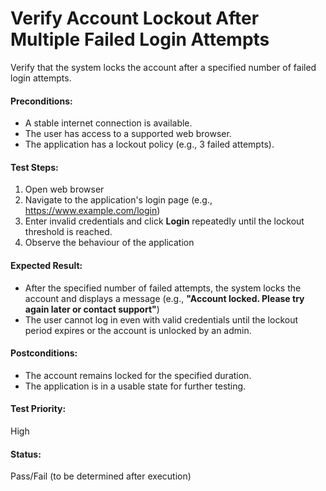 # Verify Account Lockout After Multiple Failed Login Attempts
Verify that the system locks the account after a specified number of failed login attempts.

#### **Preconditions:**  
- A stable internet connection is available.
- The user has access to a supported web browser.
- The application has a lockout policy (e.g., 3 failed attempts).

#### **Test Steps:**  
1. Open web browser
2. Navigate to the application's login page (e.g., https://www.example.com/login)
3. Enter invalid credentials and click **Login** repeatedly until the lockout threshold is reached.
4. Observe the behaviour of the application

#### **Expected Result:**  
- After the specified number of failed attempts, the system locks the account and displays a message (e.g., **"Account locked. Please try again later or contact support"**)
- The user cannot log in even with valid credentials until the lockout period expires or the account is unlocked by an admin.

#### **Postconditions:**  
- The account remains locked for the specified duration.
- The application is in a usable state for further testing.

#### **Test Priority:**  
High

#### **Status:**  
Pass/Fail (to be determined after execution)  

